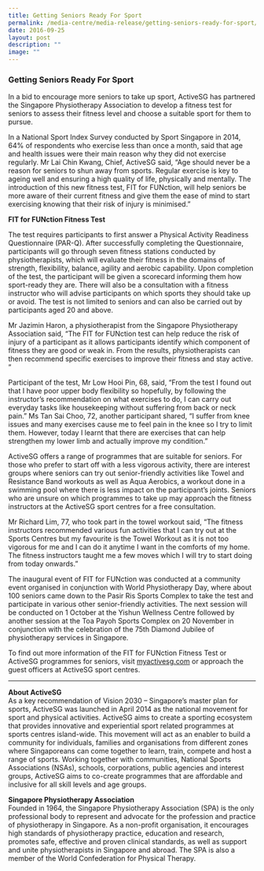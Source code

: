 ```yaml
---
title: Getting Seniors Ready For Sport
permalink: /media-centre/media-release/getting-seniors-ready-for-sport/
date: 2016-09-25
layout: post
description: ""
image: ""
---
```

### **Getting Seniors Ready For Sport**
In a bid to encourage more seniors to take up sport, ActiveSG has partnered the Singapore Physiotherapy Association to develop a fitness test for seniors to assess their fitness level and choose a suitable sport for them to pursue.

In a National Sport Index Survey conducted by Sport Singapore in 2014, 64% of respondents who exercise less than once a month, said that age and health issues were their main reason why they did not exercise regularly. Mr Lai Chin Kwang, Chief, ActiveSG said, “Age should never be a reason for seniors to shun away from sports. Regular exercise is key to ageing well and ensuring a high quality of life, physically and mentally. The introduction of this new fitness test, FIT for FUNction, will help seniors be more aware of their current fitness and give them the ease of mind to start exercising knowing that their risk of injury is minimised.”

**FIT for FUNction Fitness Test**

The test requires participants to first answer a Physical Activity Readiness Questionnaire (PAR-Q). After successfully completing the Questionnaire, participants will go through seven fitness stations conducted by physiotherapists, which will evaluate their fitness in the domains of strength, flexibility, balance, agility and aerobic capability. Upon completion of the test, the participant will be given a scorecard informing them how sport-ready they are. There will also be a consultation with a fitness instructor who will advise participants on which sports they should take up or avoid. The test is not limited to seniors and can also be carried out by participants aged 20 and above.

Mr Jazimin Haron, a physiotherapist from the Singapore Physiotherapy Association said, “The FIT for FUNction test can help reduce the risk of injury of a participant as it allows participants identify which component of fitness they are good or weak in. From the results, physiotherapists can then recommend specific exercises to improve their fitness and stay active. ”

Participant of the test, Mr Low Hooi Pin, 68, said, “From the test I found out that I have poor upper body flexibility so hopefully, by following the instructor’s recommendation on what exercises to do, I can carry out everyday tasks like housekeeping without suffering from back or neck pain.”
Ms Tan Sai Choo, 72, another participant shared, “I suffer from knee issues and many exercises cause me to feel pain in the knee so I try to limit them. However, today I learnt that there are exercises that can help strengthen my lower limb and actually improve my condition.”

ActiveSG offers a range of programmes that are suitable for seniors. For those who prefer to start off with a less vigorous activity, there are interest groups where seniors can try out senior-friendly activities like Towel and Resistance Band workouts as well as Aqua Aerobics, a workout done in a swimming pool where there is less impact on the participant’s joints. Seniors who are unsure on which programmes to take up may approach the fitness instructors at the ActiveSG sport centres for a free consultation.

Mr Richard Lim, 77, who took part in the towel workout said, “The fitness instructors recommended various fun activities that I can try out at the Sports Centres but my favourite is the Towel Workout as it is not too vigorous for me and I can do it anytime I want in the comforts of my home. The fitness instructors taught me a few moves which I will try to start doing from today onwards.”

The inaugural event of FIT for FUNction was conducted at a community event organised in conjunction with World Physiotherapy Day, where about 100 seniors came down to the Pasir Ris Sports Complex to take the test and participate in various other senior-friendly activities. The next session will be conducted on 1 October at the Yishun Wellness Centre followed by another session at the Toa Payoh Sports Complex on 20 November in conjunction with the celebration of the 75th Diamond Jubilee of physiotherapy services in Singapore.

To find out more information of the FIT for FUNction Fitness Test or ActiveSG programmes for seniors, visit [myactivesg.com](MyActiveSG.com) or approach the guest officers at ActiveSG sport centres.

---

**About ActiveSG**<br>
As a key recommendation of Vision 2030 – Singapore’s master plan for sports, ActiveSG was launched in April 2014 as the national movement for sport and physical activities. ActiveSG aims to create a sporting ecosystem that provides innovative and experiential sport related programmes at sports centres island-wide. This movement will act as an enabler to build a community for individuals, families and organisations from different zones where Singaporeans can come together to learn, train, compete and host a range of sports. Working together with communities, National Sports Associations (NSAs), schools, corporations, public agencies and interest groups, ActiveSG aims to co-create programmes that are affordable and inclusive for all skill levels and age groups.

**Singapore Physiotherapy Association**<br>
Founded in 1964, the Singapore Physiotherapy Association (SPA) is the only professional body to represent and advocate for the profession and practice of physiotherapy in Singapore. As a non-profit organisation, it encourages high standards of physiotherapy practice, education and research, promotes safe, effective and proven clinical standards, as well as support and unite physiotherapists in Singapore and abroad. The SPA is also a member of the World Confederation for Physical Therapy.